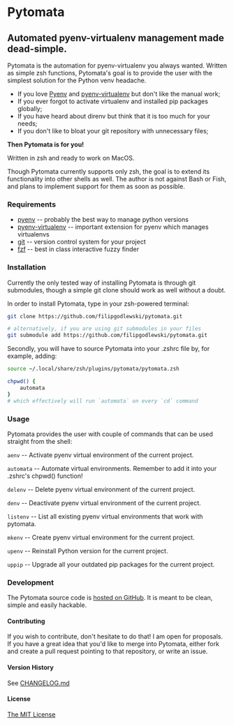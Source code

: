 # Pytomata

## Automated pyenv-virtualenv management made dead-simple.

Pytomata is the automation for pyenv-virtualenv you always wanted.
Written as simple zsh functions, Pytomata's goal is to provide the user
with the simplest solution for the Python venv headache.

* If you love [Pyenv](https://github.com/pyenv/pyenv) and [pyenv-virtualenv](https://github.com/pyenv/pyenv-virtualenv) but don't like the manual work;
* If you ever forgot to activate virtualenv and installed pip packages globally;
* If you have heard about direnv but think that it is too much for your needs;
* If you don't like to bloat your git repository with unnecessary files;

**Then Pytomata is for you!**

Written in zsh and ready to work on MacOS.

Though Pytomata currently supports only zsh, the goal is to extend
its functionality into other shells as well.
The author is not against Bash or Fish, and plans to implement support
for them as soon as possible.

### Requirements

* [pyenv](https://github.com/pyenv/pyenv) -- probably the best way to manage python versions
* [pyenv-virtualenv](https://github.com/pyenv/pyenv-virtualenv) -- important extension for pyenv which manages virtualenvs
* [git](https://git-scm.com) -- version control system for your project
* [fzf](https://github.com/junegunn/fzf) -- best in class interactive fuzzy finder

### Installation

Currently the only tested way of installing Pytomata is through git submodules,
though a simple git clone should work as well without a doubt.

In order to install Pytomata, type in your zsh-powered terminal:

```zsh
git clone https://github.com/filipgodlewski/pytomata.git

# alternatively, if you are using git submodules in your files
git submodule add https://github.com/filipgodlewski/pytomata.git
```

Secondly, you will have to source Pytomata into your .zshrc file by,
for example, adding:

```zsh
source ~/.local/share/zsh/plugins/pytomata/pytomata.zsh

chpwd() {
    automata
}
# which effectively will run `automata` on every `cd` command
```

### Usage

Pytomata provides the user with couple of commands that can be used straight from the shell:

`aenv` -- Activate pyenv virtual environment of the current project.

`automata` -- Automate virtual environments. Remember to add it into your .zshrc's chpwd() function!

`delenv` -- Delete pyenv virtual environment of the current project.

`denv` -- Deactivate pyenv virtual environment of the current project.

`listenv` -- List all existing pyenv virtual environments that work with pytomata.

`mkenv` -- Create pyenv virtual environment for the current project.

`upenv` -- Reinstall Python version for the current project.

`uppip` -- Upgrade all your outdated pip packages for the current project.

### Development

The Pytomata source code is [hosted on GitHub](https://github.com/filipgodlewski/pytomata).
It is meant to be clean, simple and easily hackable.

#### Contributing

If you wish to contribute, don't hesitate to do that! I am open for proposals.
If you have a great idea that you'd like to merge into Pytomata,
either fork and create a pull request pointing to that repository,
or write an issue.

#### Version History

See [CHANGELOG.md](CHANGELOG.md)

#### License

[The MIT License](LICENSE)
